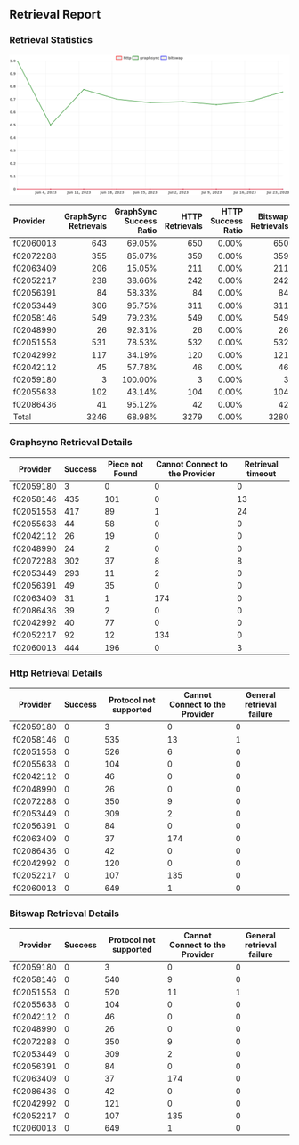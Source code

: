 ## Retrieval Report
### Retrieval Statistics
<img src="https://raw.githubusercontent.com/data-preservation-programs/filplus-checker-assets/main/filecoin-project/filecoin-plus-large-datasets/issues/1836/1690531055772.png"/>

| Provider  | GraphSync Retrievals | GraphSync Success Ratio | HTTP Retrievals | HTTP Success Ratio | Bitswap Retrievals | Bitswap Success Ratio |
| :-------- | -------------------: | ----------------------: | --------------: | -----------------: | -----------------: | --------------------: |
| f02060013 |                  643 |                  69.05% |             650 |              0.00% |                650 |                 0.00% |
| f02072288 |                  355 |                  85.07% |             359 |              0.00% |                359 |                 0.00% |
| f02063409 |                  206 |                  15.05% |             211 |              0.00% |                211 |                 0.00% |
| f02052217 |                  238 |                  38.66% |             242 |              0.00% |                242 |                 0.00% |
| f02056391 |                   84 |                  58.33% |              84 |              0.00% |                 84 |                 0.00% |
| f02053449 |                  306 |                  95.75% |             311 |              0.00% |                311 |                 0.00% |
| f02058146 |                  549 |                  79.23% |             549 |              0.00% |                549 |                 0.00% |
| f02048990 |                   26 |                  92.31% |              26 |              0.00% |                 26 |                 0.00% |
| f02051558 |                  531 |                  78.53% |             532 |              0.00% |                532 |                 0.00% |
| f02042992 |                  117 |                  34.19% |             120 |              0.00% |                121 |                 0.00% |
| f02042112 |                   45 |                  57.78% |              46 |              0.00% |                 46 |                 0.00% |
| f02059180 |                    3 |                 100.00% |               3 |              0.00% |                  3 |                 0.00% |
| f02055638 |                  102 |                  43.14% |             104 |              0.00% |                104 |                 0.00% |
| f02086436 |                   41 |                  95.12% |              42 |              0.00% |                 42 |                 0.00% |
| Total     |                 3246 |                  68.98% |            3279 |              0.00% |               3280 |                 0.00% |

### Graphsync Retrieval Details
| Provider  | Success | Piece not Found | Cannot Connect to the Provider | Retrieval timeout |
| --------- | ------- | --------------- | ------------------------------ | ----------------- |
| f02059180 | 3       | 0               | 0                              | 0                 |
| f02058146 | 435     | 101             | 0                              | 13                |
| f02051558 | 417     | 89              | 1                              | 24                |
| f02055638 | 44      | 58              | 0                              | 0                 |
| f02042112 | 26      | 19              | 0                              | 0                 |
| f02048990 | 24      | 2               | 0                              | 0                 |
| f02072288 | 302     | 37              | 8                              | 8                 |
| f02053449 | 293     | 11              | 2                              | 0                 |
| f02056391 | 49      | 35              | 0                              | 0                 |
| f02063409 | 31      | 1               | 174                            | 0                 |
| f02086436 | 39      | 2               | 0                              | 0                 |
| f02042992 | 40      | 77              | 0                              | 0                 |
| f02052217 | 92      | 12              | 134                            | 0                 |
| f02060013 | 444     | 196             | 0                              | 3                 |

### Http Retrieval Details
| Provider  | Success | Protocol not supported | Cannot Connect to the Provider | General retrieval failure |
| --------- | ------- | ---------------------- | ------------------------------ | ------------------------- |
| f02059180 | 0       | 3                      | 0                              | 0                         |
| f02058146 | 0       | 535                    | 13                             | 1                         |
| f02051558 | 0       | 526                    | 6                              | 0                         |
| f02055638 | 0       | 104                    | 0                              | 0                         |
| f02042112 | 0       | 46                     | 0                              | 0                         |
| f02048990 | 0       | 26                     | 0                              | 0                         |
| f02072288 | 0       | 350                    | 9                              | 0                         |
| f02053449 | 0       | 309                    | 2                              | 0                         |
| f02056391 | 0       | 84                     | 0                              | 0                         |
| f02063409 | 0       | 37                     | 174                            | 0                         |
| f02086436 | 0       | 42                     | 0                              | 0                         |
| f02042992 | 0       | 120                    | 0                              | 0                         |
| f02052217 | 0       | 107                    | 135                            | 0                         |
| f02060013 | 0       | 649                    | 1                              | 0                         |

### Bitswap Retrieval Details
| Provider  | Success | Protocol not supported | Cannot Connect to the Provider | General retrieval failure |
| --------- | ------- | ---------------------- | ------------------------------ | ------------------------- |
| f02059180 | 0       | 3                      | 0                              | 0                         |
| f02058146 | 0       | 540                    | 9                              | 0                         |
| f02051558 | 0       | 520                    | 11                             | 1                         |
| f02055638 | 0       | 104                    | 0                              | 0                         |
| f02042112 | 0       | 46                     | 0                              | 0                         |
| f02048990 | 0       | 26                     | 0                              | 0                         |
| f02072288 | 0       | 350                    | 9                              | 0                         |
| f02053449 | 0       | 309                    | 2                              | 0                         |
| f02056391 | 0       | 84                     | 0                              | 0                         |
| f02063409 | 0       | 37                     | 174                            | 0                         |
| f02086436 | 0       | 42                     | 0                              | 0                         |
| f02042992 | 0       | 121                    | 0                              | 0                         |
| f02052217 | 0       | 107                    | 135                            | 0                         |
| f02060013 | 0       | 649                    | 1                              | 0                         |
